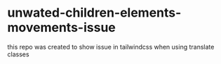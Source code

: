 # unwated-children-elements-movements-issue
this repo was created to show issue in tailwindcss when using translate classes
